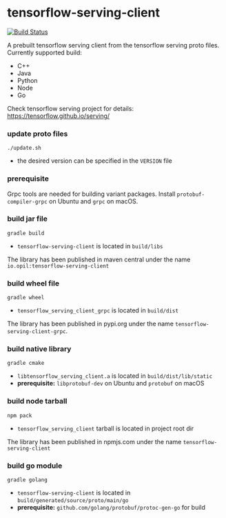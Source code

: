 # tensorflow-serving-client

[![Build Status](https://travis-ci.com/figroc/tensorflow-serving-client.svg?branch=master)](https://travis-ci.com/figroc/tensorflow-serving-client)

A prebuilt tensorflow serving client from the tensorflow serving proto files.
Currently supported build:
  * C++
  * Java
  * Python
  * Node
  * Go

Check tensorflow serving project for details: https://tensorflow.github.io/serving/

### update proto files
```
./update.sh
```
* the desired version can be specified in the `VERSION` file

### prerequisite

Grpc tools are needed for building variant packages.
Install `protobuf-compiler-grpc` on Ubuntu and `grpc` on macOS.

### build jar file
```
gradle build
```
* `tensorflow-serving-client` is located in `build/libs`

The library has been published in maven central under the name `io.opil:tensorflow-serving-client`

### build wheel file
```
gradle wheel
```
* `tensorflow_serving_client_grpc` is located in `build/dist`

The library has been published in pypi.org under the name `tensorflow-serving-client-grpc`.

### build native library
```
gradle cmake
```
* `libtensorflow_serving_client.a` is located in `build/dist/lib/static`
* **prerequisite:** `libprotobuf-dev` on Ubuntu and `protobuf` on macOS

### build node tarball
```
npm pack
```
* `tensorflow_serving_client` tarball is located in project root dir

The library has been published in npmjs.com under the name `tensorflow-serving-client`

### build go module
```
gradle golang
```
* `tensorflow-serving-client` is located in `build/generated/source/proto/main/go`
* **prerequisite:** `github.com/golang/protobuf/protoc-gen-go` for build

